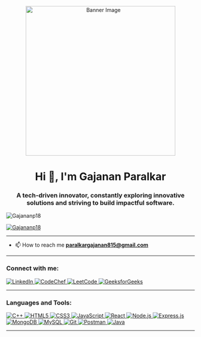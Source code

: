 







<p align="center">
  <img src="https://user-images.githubusercontent.com/74038190/212746035-d5c61762-973c-44c0-aec7-887f3b7690e3.gif" alt="Banner Image" width="400" />
</p>
<h1 align="center">Hi 👋, I'm Gajanan Paralkar</h1>
<h3 align="center"> A tech-driven innovator, constantly exploring innovative solutions and striving to build impactful software.</h3>


<p align="left"> <img src="https://komarev.com/ghpvc/?username=Gajananp18&label=Profile%20views&color=0e75b6&style=flat" alt="Gajananp18" /> </p>

<p align="left"> <a href="https://github.com/ryo-ma/github-profile-trophy"><img src="https://github-profile-trophy.vercel.app/?username=Gajananp18" alt="Gajananp18" /></a> </p>

---
- 📫 How to reach me **paralkargajanan815@gmail.com**
---

<h3 align="left">Connect with me:</h3>
<p align="left">
  <a href="https://www.linkedin.com/in/gajanan-paralkar-2254b2289/" target="_blank">
    <img src="https://img.shields.io/badge/LinkedIn-Gajanan%20Paralkar-skyblue?style=flat&logo=linkedin" alt="LinkedIn" />
  </a>
  <a href="https://www.codechef.com/users/gajanan18" target="_blank">
    <img src="https://img.shields.io/badge/CodeChef-gajanan18-brown?style=flat&logo=codechef" alt="CodeChef" />
  </a>

  
  <a href="https://leetcode.com/u/Gajanan18/" target="_blank">
    <img src="https://img.shields.io/badge/LeetCode-Gajanan18-yellow?style=flat&logo=leetcode" alt="LeetCode" />
  </a>

  <a href="https://www.geeksforgeeks.org/user/paralkargavoed/" target="_blank">
    <img src="https://img.shields.io/badge/GeeksforGeeks-paralkargavoed-lightgreen?style=flat&logo=geeksforgeeks" alt="GeeksforGeeks" />
  </a>
</p>

---






<h3 align="left">Languages and Tools:</h3>
<p align="left">
  
  <a href="https://www.w3schools.com/cpp/" target="_blank">
    <img src="https://img.shields.io/badge/C++-00599C?style=flat&logo=c%2B%2B&logoColor=white" alt="C++"/>
  </a>
  <a href="https://www.w3.org/html/" target="_blank">
    <img src="https://img.shields.io/badge/HTML5-E34F26?style=flat&logo=html5&logoColor=white" alt="HTML5"/>
  </a>
  <a href="https://www.w3schools.com/css/" target="_blank">
    <img src="https://img.shields.io/badge/CSS3-1572B6?style=flat&logo=css3&logoColor=white" alt="CSS3"/>
  </a>
  <a href="https://developer.mozilla.org/en-US/docs/Web/JavaScript" target="_blank">
    <img src="https://img.shields.io/badge/JavaScript-F7DF1E?style=flat&logo=javascript&logoColor=black" alt="JavaScript"/>
  </a>

  <a href="https://reactjs.org/" target="_blank">
    <img src="https://img.shields.io/badge/React-61DAFB?style=flat&logo=react&logoColor=black" alt="React"/>
  </a>
  <a href="https://nodejs.org" target="_blank">
    <img src="https://img.shields.io/badge/Node.js-339933?style=flat&logo=node.js&logoColor=white" alt="Node.js"/>
  </a>
  
  <a href="https://expressjs.com" target="_blank">
    <img src="https://img.shields.io/badge/Express.js-000000?style=flat&logo=express&logoColor=white" alt="Express.js"/>
  </a>

  <a href="https://www.mongodb.com/" target="_blank">
    <img src="https://img.shields.io/badge/MongoDB-47A248?style=flat&logo=mongodb&logoColor=white" alt="MongoDB"/>
  </a>
  <a href="https://www.mysql.com/" target="_blank">
    <img src="https://img.shields.io/badge/MySQL-4479A1?style=flat&logo=mysql&logoColor=white" alt="MySQL"/>
  </a>
  <a href="https://git-scm.com/" target="_blank">
    <img src="https://img.shields.io/badge/Git-F05032?style=flat&logo=git&logoColor=white" alt="Git"/>
  </a>
    <a href="https://postman.com" target="_blank">
    <img src="https://img.shields.io/badge/Postman-FF6C37?style=flat&logo=postman&logoColor=white" alt="Postman"/>
  </a>
  <a href="https://www.java.com" target="_blank">
    <img src="https://img.shields.io/badge/Java-007396?style=flat&logo=java&logoColor=white" alt="Java"/>
  </a>
  
  
  
  

  

</p>

---































